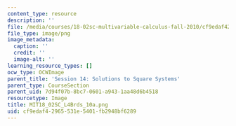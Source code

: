 ```yaml
---
content_type: resource
description: ''
file: /media/courses/18-02sc-multivariable-calculus-fall-2010/cf9edaf42965531e5401fb2948bf6289_MIT18_02SC_L4Brds_10a.png
file_type: image/png
image_metadata:
  caption: ''
  credit: ''
  image-alt: ''
learning_resource_types: []
ocw_type: OCWImage
parent_title: 'Session 14: Solutions to Square Systems'
parent_type: CourseSection
parent_uid: 7d94f07b-8bc7-0601-a943-1aa48d6b4518
resourcetype: Image
title: MIT18_02SC_L4Brds_10a.png
uid: cf9edaf4-2965-531e-5401-fb2948bf6289
---
```

